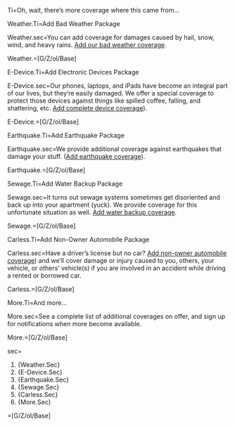 
Ti=Oh, wait, there’s more coverage where this came from…

Weather.Ti=Add Bad Weather Package

Weather.sec=You can add coverage for damages caused by hail, snow, wind, and heavy rains. <a href="In the real doc, this will open our Live Policy editor">Add our bad weather coverage</a>.

Weather.=[G/Z/ol/Base]

E-Device.Ti=Add Electronic Devices Package

E-Device.sec=Our phones, laptops, and iPads have become an integral part of our lives, but they’re easily damaged. We offer a special coverage to protect those devices against things like spilled coffee, falling, and shattering, etc. <a href="In the real doc, this will open our Live Policy editor">Add complete device coverage</a>).

E-Device.=[G/Z/ol/Base]

Earthquake.Ti=Add Earthquake Package

Earthquake.sec=We provide additional coverage against earthquakes that damage your stuff. (<a href="In the real doc, this will open our Live Policy editor">Add earthquake coverage</a>).

Earthquake.=[G/Z/ol/Base]

Sewage.Ti=Add Water Backup Package

Sewage.sec=It turns out sewage systems sometimes get disoriented and back up into your apartment (yuck). We provide coverage for this unfortunate situation as well. <a href="In the real doc, this will open our Live Policy editor">Add water backup coverage</a>.

Sewage.=[G/Z/ol/Base]

Carless.Ti=Add Non-Owner Automobile Package

Carless.sec=Have a driver’s license but no car? <a href="In the real doc, this will open our Live Policy editor">Add non-owner automobile coverage</a>) and we’ll cover damage or injury caused to you, others, your vehicle, or others’ vehicle(s) if you are involved in an accident while driving a rented or borrowed car.

Carless.=[G/Z/ol/Base]

More.Ti=And more...

More.sec=<a>See a complete list of additional coverages on offer</a>, and sign up for notifications when more become available.

More.=[G/Z/ol/Base]

sec=<ol><li>{Weather.Sec}<li>{E-Device.Sec}<li>{Earthquake.Sec}<li>{Sewage.Sec}<li>{Carless.Sec}<li>{More.Sec}</ol>

=[G/Z/ol/Base]
